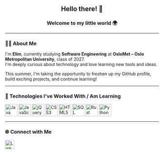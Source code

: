 <h2 align="center">Hello there! 👋</h2>
<h3 align="center">Welcome to my little world 🌍</h3>

---

### 👨‍💻 About Me

I'm **Elim**, currently studying **Software Engineering** at **OsloMet – Oslo Metropolitan University**, class of 2027.  
I'm deeply curious about technology and love learning new tools and ideas.  

This summer, I'm taking the opportunity to freshen up my GitHub profile, build exciting projects, and continue learning!

---

### 🧰 Technologies I've Worked With / Am Learning

<p align="left">
  <img src="https://cdn.jsdelivr.net/gh/devicons/devicon/icons/java/java-original.svg" width="40" alt="Java"/>
  <img src="https://cdn.jsdelivr.net/gh/devicons/devicon/icons/javascript/javascript-original.svg" width="40" alt="JavaScript"/>
  <img src="https://cdn.jsdelivr.net/gh/devicons/devicon/icons/jquery/jquery-original.svg" width="40" alt="jQuery"/>
  <img src="https://cdn.jsdelivr.net/gh/devicons/devicon/icons/css3/css3-original.svg" width="40" alt="CSS3"/>
  <img src="https://cdn.jsdelivr.net/gh/devicons/devicon/icons/html5/html5-original.svg" width="40" alt="HTML5"/>
  <img src="https://cdn.jsdelivr.net/gh/devicons/devicon/icons/mysql/mysql-original.svg" width="40" alt="SQL"/>
  <img src="https://cdn.jsdelivr.net/gh/devicons/devicon/icons/rust/rust-plain.svg" width="40" alt="Rust (learning)"/>
  <img src="https://cdn.jsdelivr.net/gh/devicons/devicon/icons/python/python-original.svg" width="40" alt="Python (learning)"/>
</p>

---

### 🌐 Connect with Me

<p align="left">
  <a href="https://www.linkedin.com/in/elim-ghessesew-7a24802b2/" target="_blank">
    <img src="https://cdn.jsdelivr.net/gh/devicons/devicon/icons/linkedin/linkedin-original.svg" width="30" alt="LinkedIn"/>
  </a>
</p>




<!--
**ElimG05/ElimG05** is a ✨ _special_ ✨ repository because its `README.md` (this file) appears on your GitHub profile.

Here are some ideas to get you started:

- 🔭 I’m currently working on ...
- 🌱 I’m currently learning ...
- 👯 I’m looking to collaborate on ...
- 🤔 I’m looking for help with ...
- 💬 Ask me about ...
- 📫 How to reach me: ...
- 😄 Pronouns: ...
- ⚡ Fun fact: ...
-->
